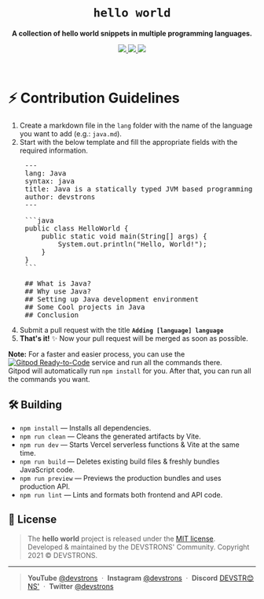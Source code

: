 <h1 align="center"><code>hello world</code></h1>
<p align="center">
    <strong>A collection of hello world snippets in multiple programming languages.</strong>
</p>
<p align="center">
    <a href="https://github.com/devstrons/hello-world/graphs/contributors">
        <img src="https://img.shields.io/github/contributors/devstrons/hello-world?style=flat-square">
    </a>
    <a href="https://github.com/devstrons/hello-world/issues">
        <img src="https://img.shields.io/github/issues-raw/devstrons/hello-world?label=issues&style=flat-square">
    </a>
    <a href="https://github.com/devstrons/hello-world/commits/main">
        <img src="https://img.shields.io/github/last-commit/devstrons/hello-world.svg?style=flat-square">
    </a>
</p>
<br>


# ⚡️ Contribution Guidelines

1. Create a markdown file in the `lang` folder with the name of the language you want to add (e.g.: `java.md`).
2. Start with the below template and fill the appropriate fields with the required information.
<pre>
    ---
    lang: Java
    syntax: java
    title: Java is a statically typed JVM based programming language.
    author: devstrons
    ---

    ```java
    public class HelloWorld {
        public static void main(String[] args) {
            System.out.println("Hello, World!"); 
        }
    }
    ```

    ## What is Java?
    ## Why use Java?
    ## Setting up Java development environment
    ## Some Cool projects in Java
    ## Conclusion
</pre>

4. Submit a pull request with the title **`Adding [language] language`**
5. **That's it!** ✨ Now your pull request will be merged as soon as possible.

**Note:** 
For a faster and easier process, you can use the [![Gitpod Ready-to-Code](https://img.shields.io/badge/Gitpod-Ready--to--Code-blue?logo=gitpod)](https://gitpod.io/#https://github.com/devstrons/hello-world) service and run all the commands there.</br>
Gitpod will automatically run `npm install` for you. After that, you can run all the commands you want.

## 🛠 Building

* `npm install` — Installs all dependencies.
* `npm run clean` — Cleans the generated artifacts by Vite.
* `npm run dev` — Starts Vercel serverless functions & Vite at the same time.
* `npm run build` — Deletes existing build files & freshly bundles JavaScript code.
* `npm run preview` — Previews the production bundles and uses production API.
* `npm run lint` — Lints and formats both frontend and API code.

## 📰 License

> The **hello world** project is released under the [MIT license](https://github.com/devstrons/hello-world/blob/main/LICENSE.md). <br> Developed &amp; maintained by the DEVSTRONS' Community. Copyright 2021 © DEVSTRONS.
<hr>

> **YouTube** <a href="https://www.youtube.com/channel/UCG7JT7yqut81fqFsVBX6oMg" target="_blank" rel="noopener">@devstrons</a> &nbsp;&middot;&nbsp;
> **Instagram** <a href="https://www.instagram.com/devstrons" target="_blank" rel="noopener">@devstrons</a> &nbsp;&middot;&nbsp;
> **Discord** <a href="https://discord.com/invite/MVujzTBqed" target="_blank" rel="noopener">DEVSTR😊NS'</a> &nbsp;&middot;&nbsp;
> **Twitter** <a href="https://twitter.com/devstrons" target="_blank" rel="noopener">@devstrons</a>
